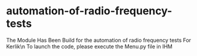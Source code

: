 # automation-of-radio-frequency-tests
The Module Has Been Build for the automation of radio frequency tests For Kerlik\n
To launch the code, please execute the Menu.py file in IHM 
